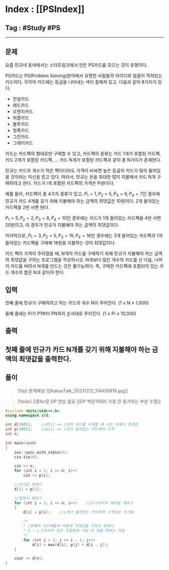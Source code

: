 # Index : [[PSIndex]]
## Tag : #Study #PS
---

## 문제
요즘 민규네 동네에서는 스타트링크에서 만든 PS카드를 모으는 것이 유행이다.

PS카드는 PS(Problem Solving)분야에서 유명한 사람들의 아이디와 얼굴이 적혀있는 카드이다. 각각의 카드에는 등급을 나타내는 색이 칠해져 있고, 다음과 같이 8가지가 있다.

- 전설카드
- 레드카드
- 오렌지카드
- 퍼플카드
- 블루카드
- 청록카드
- 그린카드
- 그레이카드

카드는 카드팩의 형태로만 구매할 수 있고, 카드팩의 종류는 카드 1개가 포함된 카드팩, 카드 2개가 포함된 카드팩, ... 카드 N개가 포함된 카드팩과 같이 총 N가지가 존재한다.

민규는 카드의 개수가 적은 팩이더라도 가격이 비싸면 높은 등급의 카드가 많이 들어있을 것이라는 미신을 믿고 있다. 따라서, 민규는 돈을 최대한 많이 지불해서 카드 N개 구매하려고 한다. 카드가 i개 포함된 카드팩의 가격은 Pi원이다.

예를 들어, 카드팩이 총 4가지 종류가 있고, $P_1 = 1, P_2 = 5, P_3 = 6, P_4 = 7$인 경우에 민규가 카드 4개를 갖기 위해 지불해야 하는 금액의 최댓값은 10원이다. 2개 들어있는 카드팩을 2번 사면 된다.

$P_1 = 5, P_2 = 2, P_3 = 8, P_4 = 10$인 경우에는 카드가 1개 들어있는 카드팩을 4번 사면 20원이고, 이 경우가 민규가 지불해야 하는 금액의 최댓값이다.

마지막으로, $P_1 = 3, P_2 = 5, P_3 = 15, P_4 = 16$인 경우에는 3개 들어있는 카드팩과 1개 들어있는 카드팩을 구매해 18원을 지불하는 것이 최댓값이다.

카드 팩의 가격이 주어졌을 때, N개의 카드를 구매하기 위해 민규가 지불해야 하는 금액의 최댓값을 구하는 프로그램을 작성하시오. N개보다 많은 개수의 카드를 산 다음, 나머지 카드를 버려서 N개를 만드는 것은 불가능하다. 즉, 구매한 카드팩에 포함되어 있는 카드 개수의 합은 N과 같아야 한다.

## 입력

첫째 줄에 민규가 구매하려고 하는 카드의 개수 N이 주어진다. (1 ≤ N ≤ 1,000)

둘째 줄에는 Pi가 P1부터 PN까지 순서대로 주어진다. (1 ≤ Pi ≤ 10,000)

## 출력

첫째 줄에 민규가 카드 N개를 갖기 위해 지불해야 하는 금액의 최댓값을 출력한다.
   
---
## 풀이
> [!tip] 문제해설
> ![[KakaoTalk_20231212_114458819.jpg]]

> [!todo] 2중for문 DP 연습 필요 
> [[DP 백준11055 가장 큰 증가하는 부분 수열]]

```cpp
#include <bits/stdc++.h>
using namespace std;

int d[1005];	//d[i] => i개의 카드를 구매할 때 카드 비용의 최댓값
int p[1005];	//p[i] => i개가 들어있는 카드팩의 가격
int n;

int main(void) 
{
	ios::sync_with_stdio(0);
	cin.tie(0);

	cin >> n;
	for (int i = 1; i <= n; i++)
		cin >> p[i];

	//초기값 정하기
	d[1] = p[1];

	//점화식 채우기
	for (int i = 1; i <= n; i++)	//1~n까지의 테이블 채우기
	{
		d[i] = p[i];	//i개가 들어있는 카드팩의 가격으로 초기화

		/*
		* i번째의 카드팩들의 비용의 최댓값을 구하기 위해서
		* 1 ~ i-1까지의 모든 조합중에 가장 큰 것을 택하는 작업
		*/
		for (int j = 1; j <= i - 1; j++)
			d[i] = max(d[i], p[j] + d[i - j]);
	}

	cout << d[n];
}

```